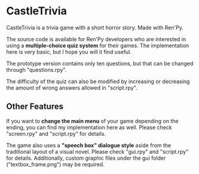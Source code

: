 # CastleTrivia
CastleTrivia is a trivia game with a short horror story. Made with Ren'Py.

The source code is available for Ren'Py developers who are interested in using a **multiple-choice quiz system** for their games. The implementation here is  very basic, but I hope you will it find useful.

The prototype version contains only ten questions, but that can be changed through "questions.rpy". 

The difficulty of the quiz can also be modified by increasing or decreasing the amount of wrong answers allowed in "script.rpy".

## Other Features

If you want to **change the main menu** of your game depending on the ending, you can find my implementation here as well. Please check "screen.rpy" and "script.rpy" for details.

The game also uses a **"speech box" dialogue style** aside from the traditional layout of a visual novel. Please check "gui.rpy" and "script.rpy" for details. Additionally, custom graphic files under the gui folder ("textbox_frame.png") may be required.

